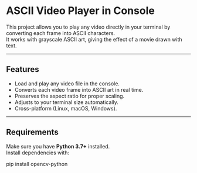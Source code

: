 # ASCII Video Player in Console

This project allows you to play any video directly in your terminal by converting each frame into ASCII characters.  
It works with grayscale ASCII art, giving the effect of a movie drawn with text.

---

## Features
- Load and play any video file in the console.
- Converts each video frame into ASCII art in real time.
- Preserves the aspect ratio for proper scaling.
- Adjusts to your terminal size automatically.
- Cross-platform (Linux, macOS, Windows).

---

## Requirements
Make sure you have **Python 3.7+** installed.  
Install dependencies with:

pip install opencv-python
